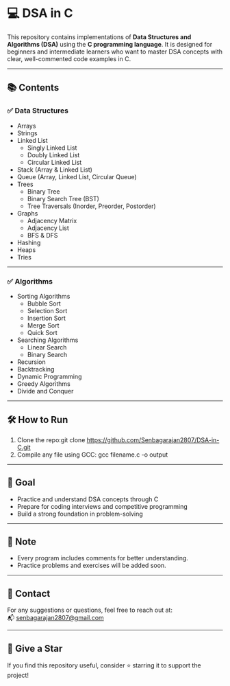 # 💻 DSA in C

This repository contains implementations of **Data Structures and Algorithms (DSA)** using the **C programming language**. It is designed for beginners and intermediate learners who want to master DSA concepts with clear, well-commented code examples in C.

---

## 📚 Contents

### ✅ Data Structures

- Arrays
- Strings
- Linked List
  - Singly Linked List
  - Doubly Linked List
  - Circular Linked List
- Stack (Array & Linked List)
- Queue (Array, Linked List, Circular Queue)
- Trees
  - Binary Tree
  - Binary Search Tree (BST)
  - Tree Traversals (Inorder, Preorder, Postorder)
- Graphs
  - Adjacency Matrix
  - Adjacency List
  - BFS & DFS
- Hashing
- Heaps
- Tries

---

### ✅ Algorithms

- Sorting Algorithms
  - Bubble Sort
  - Selection Sort
  - Insertion Sort
  - Merge Sort
  - Quick Sort
- Searching Algorithms
  - Linear Search
  - Binary Search
- Recursion
- Backtracking
- Dynamic Programming
- Greedy Algorithms
- Divide and Conquer

---

## 🛠️ How to Run

1. Clone the repo:git clone https://github.com/Senbagarajan2807/DSA-in-C.git
2. Compile any file using GCC: gcc filename.c -o output
   
---

## 🎯 Goal

- Practice and understand DSA concepts through C
- Prepare for coding interviews and competitive programming
- Build a strong foundation in problem-solving

---

## 📌 Note

- Every program includes comments for better understanding.
- Practice problems and exercises will be added soon.

---

## 📧 Contact

For any suggestions or questions, feel free to reach out at:  
📬 senbagarajan2807@gmail.com

---

## 🌟 Give a Star

If you find this repository useful, consider ⭐ starring it to support the project!


